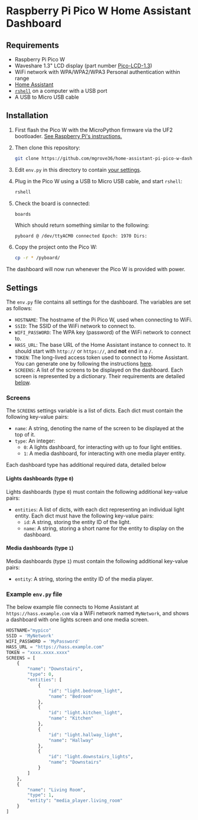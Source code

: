 # Raspberry Pi Pico W Home Assistant Dashboard

## Requirements

- Raspberry Pi Pico W
- Waveshare 1.3" LCD display (part number [Pico-LCD-1.3](https://www.waveshare.com/product/pico-lcd-1.3.htm))
- WiFi network with WPA/WPA2/WPA3 Personal authentication within range
- [Home Assistant](https://www.home-assistant.io/)
- [`rshell`](https://github.com/dhylands/rshell) on a computer with a USB port
- A USB to Micro USB cable

## Installation

1. First flash the Pico W with the MicroPython firmware via the UF2 bootloader. [See Raspberry Pi's instructions.](https://www.raspberrypi.com/documentation/microcontrollers/micropython.html#drag-and-drop-micropython)

2. Then clone this repository:

    ```bash
    git clone https://github.com/mgrove36/home-assistant-pi-pico-w-dashboard.git && cd home-assistant-pi-pico-w-dashboard
    ```

3. Edit `env.py` in this directory to contain [your settings](#settings).

4. Plug in the Pico W using a USB to Micro USB cable, and start `rshell`:

    ```bash
    rshell
    ```

5. Check the board is connected:

    ```bash
    boards
    ```
        
    Which should return something similar to the following:

    ```
    pyboard @ /dev/ttyACM0 connected Epoch: 1970 Dirs:
    ```

6. Copy the project onto the Pico W:

    ```bash
    cp -r * /pyboard/
    ```

The dashboard will now run whenever the Pico W is provided with power.

## Settings

The `env.py` file contains all settings for the dashboard. The variables are set as follows:

- `HOSTNAME`: The hostname of the Pi Pico W, used when connecting to WiFi.
- `SSID`: The SSID of the WiFi network to connect to.
- `WIFI_PASSWORD`: The WPA key (password) of the WiFi network to connect to.
- `HASS_URL`: The base URL of the Home Assistant instance to connect to. It should start with `http://` or `https://`, and **not** end in a `/`.
- `TOKEN`: The long-lived access token used to connect to Home Assistant. You can generate one by following the instructions [here](https://developers.home-assistant.io/docs/auth_api/#long-lived-access-token).
- `SCREENS`: A list of the screens to be displayed on the dashboard. Each screen is represented by a dictionary. Their requirements are detailed [below](#screens).

### Screens

The `SCREENS` settings variable is a list of dicts. Each dict must contain the following key-value pairs:

- `name`: A string, denoting the name of the screen to be displayed at the top of it.
- `type`: An integer:
    - `0`: A lights dashboard, for interacting with up to four light entities.
    - `1`: A media dashboard, for interacting with one media player entity.

Each dashboard type has additional required data, detailed below

#### Lights dashboards (type `0`)

Lights dashboards (type `0`) must contain the following additional key-value pairs:
- `entities`: A list of dicts, with each dict representing an individual light entity. Each dict must have the following key-value pairs:
    - `id`: A string, storing the entity ID of the light.
    - `name`: A string, storing a short name for the entity to display on the dashboard.

#### Media dashboards (type `1`)

Media dashboards (type `1`) must contain the following additional key-value pairs:
- `entity`: A string, storing the entity ID of the media player.

### Example `env.py` file

The below example file connects to Home Assistant at `https://hass.example.com` via a WiFi network named `MyNetwork`, and shows a dashboard with one lights screen and one media screen.

```py
HOSTNAME="mypico"
SSID = 'MyNetwork'
WIFI_PASSWORD = 'MyPassword'
HASS_URL = "https://hass.example.com"
TOKEN = "xxxx.xxxx.xxxx"
SCREENS = [
    {
        "name": "Downstairs",
        "type": 0,
        "entities": [
            {
                "id": "light.bedroom_light",
                "name": "Bedroom"
            },
            {
                "id": "light.kitchen_light",
                "name": "Kitchen"
            },
            {
                "id": "light.hallway_light",
                "name": "Hallway"
            },
            {
                "id": "light.downstairs_lights",
                "name": "Downstairs"
            }
        ]
    },
    {
        "name": "Living Room",
        "type": 1,
        "entity": "media_player.living_room"
    }
]
```